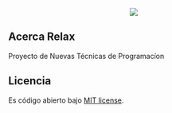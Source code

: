 <p align="center"><img src="./resources/imagesnes/logo.svg"></p>

## Acerca Relax

Proyecto de Nuevas Técnicas de Programacíon 

## Licencia

Es código abierto bajo [MIT license](https://opensource.org/licenses/MIT).
